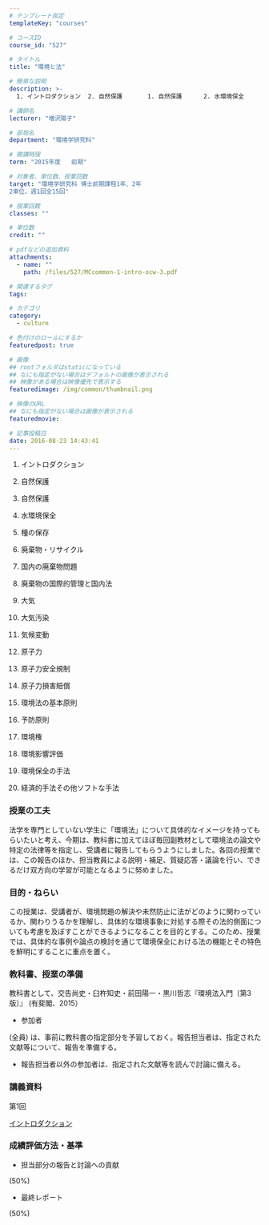 ```yaml
---
# テンプレート指定
templateKey: "courses"

# コースID
course_id: "527"

# タイトル
title: "環境と法"

# 簡単な説明
description: >-
  1. イントロダクション  2. 自然保護       1. 自然保護      2. 水環境保全      3. 種の保存  3. 廃棄物・リサイクル       1. 国内の廃棄物...

# 講師名
lecturer: "増沢陽子"

# 部局名
department: "環境学研究科"

# 開講時限
term: "2015年度	前期"

# 対象者、単位数、授業回数
target: "環境学研究科 博士前期課程1年、2年
2単位、週1回全15回"

# 授業回数
classes: ""

# 単位数
credit: ""

# pdfなどの追加資料
attachments: 
  - name: "" 
    path: /files/527/MCcommon-1-intro-ocw-3.pdf

# 関連するタグ
tags:

# カテゴリ
category:
  - culture

# 色付けのロールにするか
featuredpost: true

# 画像
## rootフォルダはstaticになっている
## なにも指定がない場合はデフォルトの画像が表示される
## 映像がある場合は映像優先で表示する
featuredimage: /img/common/thumbnail.png

# 映像のURL
## なにも指定がない場合は画像が表示される
featuredmovie: 

# 記事投稿日
date: 2016-08-23 14:43:41
---
```


1. イントロダクション

2. 自然保護

1. 自然保護

2. 水環境保全

3. 種の保存

3. 廃棄物・リサイクル

1. 国内の廃棄物問題

2. 廃棄物の国際的管理と国内法

4. 大気

1. 大気汚染

2. 気候変動

5. 原子力

1. 原子力安全規制

2. 原子力損害賠償

6. 環境法の基本原則

1. 予防原則

2. 環境権

3. 環境影響評価

7. 環境保全の手法

1. 経済的手法その他ソフトな手法

### 授業の工夫

法学を専門としていない学生に「環境法」について具体的なイメージを持ってもらいたいと考え、今期は、教科書に加えてほぼ毎回副教材として環境法の論文や特定の法律等を指定し、受講者に報告してもらうようにしました。各回の授業では、この報告のほか、担当教員による説明・補足、質疑応答・議論を行い、できるだけ双方向の学習が可能となるように努めました。

### 目的・ねらい

この授業は、受講者が、環境問題の解決や未然防止に法がどのように関わっているか、関わりうるかを理解し、具体的な環境事象に対処する際その法的側面についても考慮を及ぼすことができるようになることを目的とする。このため、授業では、具体的な事例や論点の検討を通じて環境保全における法の機能とその特色を鮮明にすることに重点を置く。

### 教科書、授業の準備

教科書として、交告尚史・臼杵知史・前田陽一・黒川哲志『環境法入門〔第3版〕』 (有斐閣、2015）

* 参加者

(全員) は、事前に教科書の指定部分を予習しておく。報告担当者は、指定された文献等について、報告を準備する。

* 報告担当者以外の参加者は、指定された文献等を読んで討論に備える。

### 講義資料

第1回

[イントロダクション](/files/527/MCcommon-1-intro-ocw-3.pdf) 

### 成績評価方法・基準

* 担当部分の報告と討論への貢献

(50%)

* 最終レポート

(50%)

